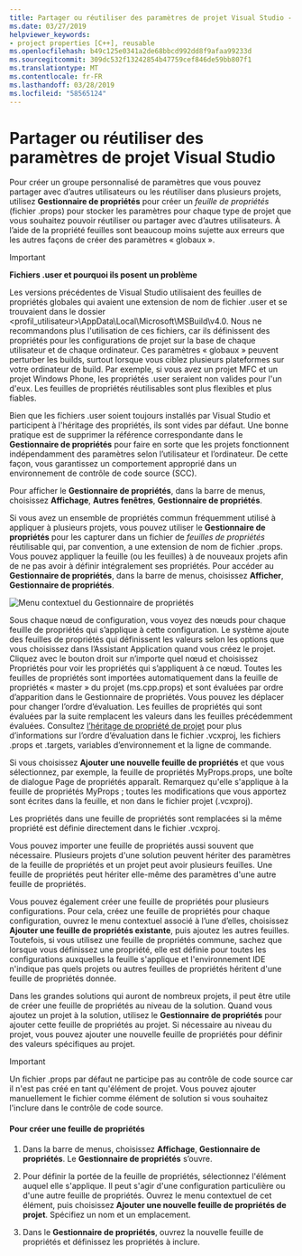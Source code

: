 ```yaml
---
title: Partager ou réutiliser des paramètres de projet Visual Studio - C++
ms.date: 03/27/2019
helpviewer_keywords:
- project properties [C++], reusable
ms.openlocfilehash: b49c125e0341a2de68bbcd992dd8f9afaa99233d
ms.sourcegitcommit: 309dc532f13242854b47759cef846de59bb807f1
ms.translationtype: MT
ms.contentlocale: fr-FR
ms.lasthandoff: 03/28/2019
ms.locfileid: "58565124"
---
```

# <a name="share-or-reuse-visual-studio-project-settings"></a>Partager ou réutiliser des paramètres de projet Visual Studio

Pour créer un groupe personnalisé de paramètres que vous pouvez partager avec d’autres utilisateurs ou les réutiliser dans plusieurs projets, utilisez **Gestionnaire de propriétés** pour créer un *feuille de propriétés* (fichier .props) pour stocker les paramètres pour chaque type de projet que vous souhaitez pouvoir réutiliser ou partager avec d’autres utilisateurs. À l’aide de la propriété feuilles sont beaucoup moins sujette aux erreurs que les autres façons de créer des paramètres « globaux ». 

> [!IMPORTANT]
> **Fichiers .user et pourquoi ils posent un problème**
>
> Les versions précédentes de Visual Studio utilisaient des feuilles de propriétés globales qui avaient une extension de nom de fichier .user et se trouvaient dans le dossier \<profil_utilisateur>\AppData\Local\Microsoft\MSBuild\v4.0\. Nous ne recommandons plus l'utilisation de ces fichiers, car ils définissent des propriétés pour les configurations de projet sur la base de chaque utilisateur et de chaque ordinateur. Ces paramètres « globaux » peuvent perturber les builds, surtout lorsque vous ciblez plusieurs plateformes sur votre ordinateur de build. Par exemple, si vous avez un projet MFC et un projet Windows Phone, les propriétés .user seraient non valides pour l'un d'eux. Les feuilles de propriétés réutilisables sont plus flexibles et plus fiables.
>
> Bien que les fichiers .user soient toujours installés par Visual Studio et participent à l'héritage des propriétés, ils sont vides par défaut. Une bonne pratique est de supprimer la référence correspondante dans le **Gestionnaire de propriétés** pour faire en sorte que les projets fonctionnent indépendamment des paramètres selon l’utilisateur et l’ordinateur. De cette façon, vous garantissez un comportement approprié dans un environnement de contrôle de code source (SCC).

Pour afficher le **Gestionnaire de propriétés**, dans la barre de menus, choisissez **Affichage**, **Autres fenêtres**, **Gestionnaire de propriétés**.

Si vous avez un ensemble de propriétés commun fréquemment utilisé à appliquer à plusieurs projets, vous pouvez utiliser le **Gestionnaire de propriétés** pour les capturer dans un fichier de *feuilles de propriétés* réutilisable qui, par convention, a une extension de nom de fichier .props. Vous pouvez appliquer la feuille (ou les feuilles) à de nouveaux projets afin de ne pas avoir à définir intégralement ses propriétés. Pour accéder au **Gestionnaire de propriétés**, dans la barre de menus, choisissez **Afficher**, **Gestionnaire de propriétés**.

![Menu contextuel du Gestionnaire de propriétés](media/sharingnew.png "SharingNew")

Sous chaque nœud de configuration, vous voyez des nœuds pour chaque feuille de propriétés qui s’applique à cette configuration. Le système ajoute des feuilles de propriétés qui définissent les valeurs selon les options que vous choisissez dans l’Assistant Application quand vous créez le projet. Cliquez avec le bouton droit sur n’importe quel nœud et choisissez Propriétés pour voir les propriétés qui s’appliquent à ce nœud. Toutes les feuilles de propriétés sont importées automatiquement dans la feuille de propriétés « master » du projet (ms.cpp.props) et sont évaluées par ordre d’apparition dans le Gestionnaire de propriétés. Vous pouvez les déplacer pour changer l’ordre d’évaluation. Les feuilles de propriétés qui sont évaluées par la suite remplacent les valeurs dans les feuilles précédemment évaluées. Consultez [l’héritage de propriété de projet](project-property-inheritance.md) pour plus d’informations sur l’ordre d’évaluation dans le fichier .vcxproj, les fichiers .props et .targets, variables d’environnement et la ligne de commande.

Si vous choisissez **Ajouter une nouvelle feuille de propriétés** et que vous sélectionnez, par exemple, la feuille de propriétés MyProps.props, une boîte de dialogue Page de propriétés apparaît. Remarquez qu'elle s'applique à la feuille de propriétés MyProps ; toutes les modifications que vous apportez sont écrites dans la feuille, et non dans le fichier projet (.vcxproj).

Les propriétés dans une feuille de propriétés sont remplacées si la même propriété est définie directement dans le fichier .vcxproj.

Vous pouvez importer une feuille de propriétés aussi souvent que nécessaire. Plusieurs projets d'une solution peuvent hériter des paramètres de la feuille de propriétés et un projet peut avoir plusieurs feuilles. Une feuille de propriétés peut hériter elle-même des paramètres d'une autre feuille de propriétés.

Vous pouvez également créer une feuille de propriétés pour plusieurs configurations. Pour cela, créez une feuille de propriétés pour chaque configuration, ouvrez le menu contextuel associé à l’une d’elles, choisissez **Ajouter une feuille de propriétés existante**, puis ajoutez les autres feuilles. Toutefois, si vous utilisez une feuille de propriétés commune, sachez que lorsque vous définissez une propriété, elle est définie pour toutes les configurations auxquelles la feuille s'applique et l'environnement IDE n'indique pas quels projets ou autres feuilles de propriétés héritent d'une feuille de propriétés donnée.

Dans les grandes solutions qui auront de nombreux projets, il peut être utile de créer une feuille de propriétés au niveau de la solution. Quand vous ajoutez un projet à la solution, utilisez le **Gestionnaire de propriétés** pour ajouter cette feuille de propriétés au projet. Si nécessaire au niveau du projet, vous pouvez ajouter une nouvelle feuille de propriétés pour définir des valeurs spécifiques au projet.

> [!IMPORTANT]
> Un fichier .props par défaut ne participe pas au contrôle de code source car il n'est pas créé en tant qu'élément de projet. Vous pouvez ajouter manuellement le fichier comme élément de solution si vous souhaitez l'inclure dans le contrôle de code source.

#### <a name="to-create-a-property-sheet"></a>Pour créer une feuille de propriétés

1. Dans la barre de menus, choisissez **Affichage**, **Gestionnaire de propriétés**. Le **Gestionnaire de propriétés** s’ouvre.

2. Pour définir la portée de la feuille de propriétés, sélectionnez l'élément auquel elle s'applique. Il peut s'agir d'une configuration particulière ou d'une autre feuille de propriétés. Ouvrez le menu contextuel de cet élément, puis choisissez **Ajouter une nouvelle feuille de propriétés de projet**. Spécifiez un nom et un emplacement.

3. Dans le **Gestionnaire de propriétés**, ouvrez la nouvelle feuille de propriétés et définissez les propriétés à inclure.
